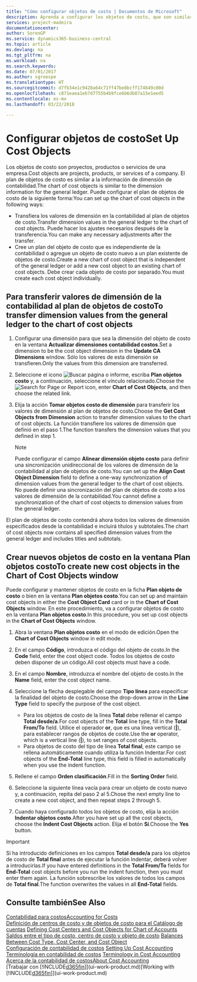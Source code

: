```yaml
---
title: "Cómo configurar objetos de costo | Documentos de Microsoft"
description: Aprenda a configurar los objetos de costo, que son similares a las dimensiones de contabilidad.
services: project-madeira
documentationcenter: 
author: SorenGP
ms.service: dynamics365-business-central
ms.topic: article
ms.devlang: na
ms.tgt_pltfrm: na
ms.workload: na
ms.search.keywords: 
ms.date: 07/01/2017
ms.author: sgroespe
ms.translationtype: HT
ms.sourcegitcommit: d7fb34e1c9428a64c71ff47be8bcff174649c00d
ms.openlocfilehash: c871eaea1eb7d7755b4b9fce6b6db87a15e1eed5
ms.contentlocale: es-mx
ms.lasthandoff: 03/22/2018

---
```

# <a name="set-up-cost-objects"></a><span data-ttu-id="f0926-103">Configurar objetos de costo</span><span class="sxs-lookup"><span data-stu-id="f0926-103">Set Up Cost Objects</span></span>
<span data-ttu-id="f0926-104">Los objetos de costo son proyectos, productos o servicios de una empresa.</span><span class="sxs-lookup"><span data-stu-id="f0926-104">Cost objects are projects, products, or services of a company.</span></span> <span data-ttu-id="f0926-105">El plan de objetos de costo es similar a la información de dimensión de contabilidad.</span><span class="sxs-lookup"><span data-stu-id="f0926-105">The chart of cost objects is similar to the dimension information for the general ledger.</span></span> <span data-ttu-id="f0926-106">Puede configurar el plan de objetos de costo de la siguiente forma:</span><span class="sxs-lookup"><span data-stu-id="f0926-106">You can set up the chart of cost objects in the following ways:</span></span>  

* <span data-ttu-id="f0926-107">Transfiera los valores de dimensión en la contabilidad al plan de objetos de costo.</span><span class="sxs-lookup"><span data-stu-id="f0926-107">Transfer dimension values in the general ledger to the chart of cost objects.</span></span> <span data-ttu-id="f0926-108">Puede hacer los ajustes necesarios después de la transferencia.</span><span class="sxs-lookup"><span data-stu-id="f0926-108">You can make any necessary adjustments after the transfer.</span></span>  
* <span data-ttu-id="f0926-109">Cree un plan del objeto de costo que es independiente de la contabilidad o agregue un objeto de costo nuevo a un plan existente de objetos de costo.</span><span class="sxs-lookup"><span data-stu-id="f0926-109">Create a new chart of cost object that is independent of the general ledger or add a new cost object to an existing chart of cost objects.</span></span> <span data-ttu-id="f0926-110">Debe crear cada objeto de costo por separado.</span><span class="sxs-lookup"><span data-stu-id="f0926-110">You must create each cost object individually.</span></span>  

## <a name="to-transfer-dimension-values-from-the-general-ledger-to-the-chart-of-cost-objects"></a><span data-ttu-id="f0926-111">Para transferir valores de dimensión de la contabilidad al plan de objetos de costo</span><span class="sxs-lookup"><span data-stu-id="f0926-111">To transfer dimension values from the general ledger to the chart of cost objects</span></span>  
1.  <span data-ttu-id="f0926-112">Configurar una dimensión para que sea la dimensión del objeto de costo en la ventana **Actualizar dimensiones contabilidad costos**.</span><span class="sxs-lookup"><span data-stu-id="f0926-112">Set a dimension to be the cost object dimension in the **Update CA Dimensions** window.</span></span> <span data-ttu-id="f0926-113">Sólo los valores de esta dimensión se transfieren.</span><span class="sxs-lookup"><span data-stu-id="f0926-113">Only the values from this dimension are transferred.</span></span>  
2.  <span data-ttu-id="f0926-114">Seleccione el icono ![Buscar página o informe](media/ui-search/search_small.png "icono Buscar página o informe"), escriba **Plan objetos costo** y, a continuación, seleccione el vínculo relacionado.</span><span class="sxs-lookup"><span data-stu-id="f0926-114">Choose the ![Search for Page or Report](media/ui-search/search_small.png "Search for Page or Report icon") icon, enter **Chart of Cost Objects**, and then choose the related link.</span></span>  
3.  <span data-ttu-id="f0926-115">Elija la acción **Tomar objetos costo de dimensión** para transferir los valores de dimensión al plan de objetos de costo.</span><span class="sxs-lookup"><span data-stu-id="f0926-115">Choose the **Get Cost Objects from Dimension** action to transfer dimension values to the chart of cost objects.</span></span> <span data-ttu-id="f0926-116">La función transfiere los valores de dimensión que definió en el paso 1.</span><span class="sxs-lookup"><span data-stu-id="f0926-116">The function transfers the dimension values that you defined in step 1.</span></span>  

    > [!NOTE]  
    >  <span data-ttu-id="f0926-117">Puede configurar el campo **Alinear dimensión objeto costo** para definir una sincronización unidireccional de los valores de dimensión de la contabilidad al plan de objetos de costo.</span><span class="sxs-lookup"><span data-stu-id="f0926-117">You can set up the **Align Cost Object Dimension**  field to define a one-way synchronization of dimension values from the general ledger to the chart of cost objects.</span></span> <span data-ttu-id="f0926-118">No puede definir una sincronización del plan de objetos de costo a los valores de dimensión de la contabilidad.</span><span class="sxs-lookup"><span data-stu-id="f0926-118">You cannot define a synchronization of the chart of cost objects to dimension values from the general ledger.</span></span>  

<span data-ttu-id="f0926-119">El plan de objetos de costo contendrá ahora todos los valores de dimensión especificados desde la contabilidad e incluirá títulos y subtotales.</span><span class="sxs-lookup"><span data-stu-id="f0926-119">The chart of cost objects now contains all specified dimension values from the general ledger and includes titles and subtotals.</span></span>  

## <a name="to-create-new-cost-objects-in-the-chart-of-cost-objects-window"></a><span data-ttu-id="f0926-120">Crear nuevos objetos de costo en la ventana Plan objetos costo</span><span class="sxs-lookup"><span data-stu-id="f0926-120">To create new cost objects in the Chart of Cost Objects window</span></span>  
<span data-ttu-id="f0926-121">Puede configurar y mantener objetos de costo en la ficha **Plan objeto de costo** o bien en la ventana **Plan objetos costo**.</span><span class="sxs-lookup"><span data-stu-id="f0926-121">You can set up and maintain cost objects in either the **Cost Object Card** card or in the **Chart of Cost Objects** window.</span></span> <span data-ttu-id="f0926-122">En este procedimiento, va a configurar objetos de costo en la ventana **Plan objetos costo**.</span><span class="sxs-lookup"><span data-stu-id="f0926-122">In this procedure, you set up cost objects in the **Chart of Cost Objects** window.</span></span>  

1.  <span data-ttu-id="f0926-123">Abra la ventana **Plan objetos costo** en el modo de edición.</span><span class="sxs-lookup"><span data-stu-id="f0926-123">Open the **Chart of Cost Objects** window in edit mode.</span></span>  
2.  <span data-ttu-id="f0926-124">En el campo **Código**, introduzca el código del objeto de costo.</span><span class="sxs-lookup"><span data-stu-id="f0926-124">In the **Code** field, enter the cost object code.</span></span> <span data-ttu-id="f0926-125">Todos los objetos de costo deben disponer de un código.</span><span class="sxs-lookup"><span data-stu-id="f0926-125">All cost objects must have a code.</span></span>  
3.  <span data-ttu-id="f0926-126">En el campo **Nombre**, introduzca el nombre del objeto de costo.</span><span class="sxs-lookup"><span data-stu-id="f0926-126">In the **Name** field, enter the cost object name.</span></span>  
4.  <span data-ttu-id="f0926-127">Seleccione la flecha desplegable del campo **Tipo línea** para especificar la finalidad del objeto de costo.</span><span class="sxs-lookup"><span data-stu-id="f0926-127">Choose the drop-down arrow in the **Line Type** field to specify the purpose of the cost object.</span></span>  

    * <span data-ttu-id="f0926-128">Para los objetos de costo de la línea **Total** debe rellenar el campo **Total desde/a**.</span><span class="sxs-lookup"><span data-stu-id="f0926-128">For cost objects of the **Total** line type, fill in the **Total From/To** field.</span></span> <span data-ttu-id="f0926-129">Utilice el operador **or**, que es una línea vertical (**&#124;**), para establecer rangos de objetos de coste.</span><span class="sxs-lookup"><span data-stu-id="f0926-129">Use the **or** operator, which is a vertical line (**&#124;**), to set ranges of cost objects.</span></span>  
    * <span data-ttu-id="f0926-130">Para objetos de costo del tipo de línea **Total final**, este campo se rellena automáticamente cuando utiliza la función Indentar.</span><span class="sxs-lookup"><span data-stu-id="f0926-130">For cost objects of the **End-Total** line type, this field is filled in automatically when you use  the indent function.</span></span>  
5.  <span data-ttu-id="f0926-131">Rellene el campo **Orden clasificación**.</span><span class="sxs-lookup"><span data-stu-id="f0926-131">Fill in the **Sorting Order** field.</span></span>  
6.  <span data-ttu-id="f0926-132">Seleccione la siguiente línea vacía para crear un objeto de costo nuevo y, a continuación, repita del paso 2 al 5.</span><span class="sxs-lookup"><span data-stu-id="f0926-132">Chose the next empty line to create a new cost object, and then repeat steps 2 through 5.</span></span>  
7.  <span data-ttu-id="f0926-133">Cuando haya configurado todos los objetos de costo, elija la acción **Indentar objetos costo**.</span><span class="sxs-lookup"><span data-stu-id="f0926-133">After you have set up all the cost objects, choose the **Indent Cost Objects** action.</span></span> <span data-ttu-id="f0926-134">Elija el botón **Sí**.</span><span class="sxs-lookup"><span data-stu-id="f0926-134">Choose the **Yes** button.</span></span>  

> [!IMPORTANT]  
>  <span data-ttu-id="f0926-135">Si ha introducido definiciones en los campos **Total desde/a** para los objetos de costo de **Total final** antes de ejecutar la función Indentar, deberá volver a introducirlas.</span><span class="sxs-lookup"><span data-stu-id="f0926-135">If you have entered definitions in the **Total From/To** fields for **End-Total** cost objects before you run the indent function, then you must enter them again.</span></span> <span data-ttu-id="f0926-136">La función sobrescribe los valores de todos los campos de **Total final**.</span><span class="sxs-lookup"><span data-stu-id="f0926-136">The function overwrites the values in all **End-Total** fields.</span></span>  

## <a name="see-also"></a><span data-ttu-id="f0926-137">Consulte también</span><span class="sxs-lookup"><span data-stu-id="f0926-137">See Also</span></span>  
[<span data-ttu-id="f0926-138">Contabilidad para costos</span><span class="sxs-lookup"><span data-stu-id="f0926-138">Accounting for Costs</span></span>](finance-manage-cost-accounting.md)  
<span data-ttu-id="f0926-139">[Definición de centros de costo y de objetos de costo para el Catálogo de cuentas](finance-defining-cost-centers-and-cost-objects-for-chart-of-accounts.md) </span><span class="sxs-lookup"><span data-stu-id="f0926-139">[Defining Cost Centers and Cost Objects for Chart of Accounts](finance-defining-cost-centers-and-cost-objects-for-chart-of-accounts.md) </span></span>  
<span data-ttu-id="f0926-140">[Saldos entre el tipo de costo, centro de costo y objeto de costo](finance-balances-between-cost-type-cost-center-and-cost-object.md) </span><span class="sxs-lookup"><span data-stu-id="f0926-140">[Balances Between Cost Type, Cost Center, and Cost Object](finance-balances-between-cost-type-cost-center-and-cost-object.md) </span></span>  
<span data-ttu-id="f0926-141">[Configuración de contabilidad de costos](finance-set-up-cost-accounting.md) </span><span class="sxs-lookup"><span data-stu-id="f0926-141">[Setting Up Cost Accounting](finance-set-up-cost-accounting.md) </span></span>  
<span data-ttu-id="f0926-142">[Terminología en contabilidad de costos](finance-terminology-in-cost-accounting.md) </span><span class="sxs-lookup"><span data-stu-id="f0926-142">[Terminology in Cost Accounting](finance-terminology-in-cost-accounting.md) </span></span>  
[<span data-ttu-id="f0926-143">Acerca de la contabilidad de costos</span><span class="sxs-lookup"><span data-stu-id="f0926-143">About Cost Accounting</span></span>](finance-about-cost-accounting.md)  
<span data-ttu-id="f0926-144">[Trabajar con [!INCLUDE[d365fin](includes/d365fin_md.md)]](ui-work-product.md)</span><span class="sxs-lookup"><span data-stu-id="f0926-144">[Working with [!INCLUDE[d365fin](includes/d365fin_md.md)]](ui-work-product.md)</span></span>

